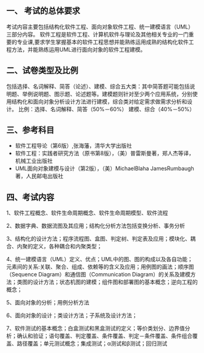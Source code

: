 ##  一、 考试的总体要求
 考试内容主要包括结构化软件工程、面向对象软件工程、统一建模语言（UML）三部分内容。
软件工程是软件工程、计算机软件与理论及其他相关专业的一门重要的专业课,要求学生掌握基本的软件工程思想并能熟练运用成熟的结构化软件工程方法，并能熟练运用UML进行面向对象的软件工程建模。

## 二、试卷类型及比例

包括选择、名词解释、简答（论述）、建模、综合五大类：其中简答题可能包括说明题、举例说明题、图示题、论述题等。建模题则针对至少两个应用系统，分别使用结构化和面向对象分析设计方法进行建模，综合类对给定需求做需求分析和设计。
比例：选择、名词解释、简答（50%－60%）
建模、综合（40%－50%）

## 三、参考科目

- 软件工程导论（第6版）,张海藩，清华大学出版社 
- 软件工程：实践者研究方法（原书第8版），（美）普雷斯曼著，郑人杰等译，机械工业出版社 
- UML面向对象建模与设计（第2版），（美）MichaelBlaha JamesRumbaugh著，人民邮电出版社

## 四、考试内容

1、软件工程概念、软件生命周期概念、软件生命周期模型、软件流程

2、数据字典、数据流图及其应用；结构化分析方法包括变换分析、事务分析

3、结构化的设计方法；程序流程图、盒图、判定树、判定表及应用；模块化、耦合、内聚的定义，各种耦合和内聚类型；

4、统一建模语言（UML）定义、优点；UML中的图、图的构成以及各自功能；元素间的关系:关联、聚合、组成、依赖等的含义及应用；用例图的画法；顺序图（Sequence Diagram）和通信图（Communication Diagram）的关系及建模方法；类图的设计方法；状态机图的建模；组件图和部署图的基本概念；逆向工程的概念；

5、面向对象的分析；用例分析方法

6、面向对象的设计；类设计方法；子系统及设计方法；

7、软件测试的基本概念；白盒测试和黑盒测试的定义；等价类划分、边界值分析；确认和验证；语句覆盖、判定覆盖、条件覆盖、判定－条件覆盖、条件组合覆盖、路径覆盖；单元测试概念；集成测试；α测试和β测试；回归测试
